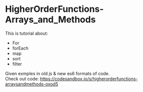 # HigherOrderFunctions-Arrays_and_Methods

This is tutorial about:
- For
- forEach
- map
- sort
- filter

Given exmples in old js & new es6 formats of code.  
Check out code: https://codesandbox.io/s/higherorderfunctions-arraysandmethods-oxod5
